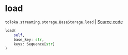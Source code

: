 # load
`toloka.streaming.storage.BaseStorage.load` | [Source code](https://github.com/Toloka/toloka-kit/blob/v0.1.25/src/streaming/storage.py#L32)

```python
load(
    self,
    base_key: str,
    keys: Sequence[str]
)
```

